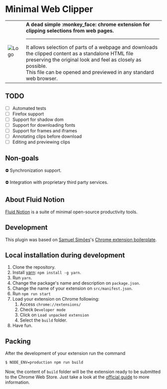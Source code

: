 # Minimal Web Clipper

<table>
  <tr>
    <td>
      <img src="https://raw.githubusercontent.com/fluid-notion/minimal-web-clipper/master/src/img/icon-128.png" alt="Logo"/>
    </td>
    <td>
      <strong>A dead simple :monkey_face: chrome extension for clipping selections from web pages.</strong>
      <hr/>
          It allows selection of parts of a webpage and downloads the clipped content as a standalone HTML file preserving the original look and feel as closely as possible.
      <br/>
          This file can be opened and previewed in any standard web browser.
    </td>
  </tr>
</table>

## TODO

- [ ] Automated tests
- [ ] Firefox support
- [ ] Support for shadow dom
- [ ] Support for downloading fonts
- [ ] Support for frames and iframes
- [ ] Annotating clips before download
- [ ] Editing and previewing clips

## Non-goals

:no_entry: Synchronization support.

:no_entry: Integration with proprietary third party services.

## About Fluid Notion

[Fluid Notion](https://github.com/fluid-notion) is a suite of minimal open-source productivity tools.

## Development

This plugin was based on [Samuel Simões](https://twitter.com/samuelsimoes)'s [Chrome extension boilerplate](https://github.com/samuelsimoes/chrome-extension-webpack-boilerplate).

## Local installation during development

1. Clone the repository.
2. Install [yarn](https://yarnpkg.com): `npm install -g yarn`.
3. Run `yarn`.
4. Change the package's name and description on `package.json`.
5. Change the name of your extension on `src/manifest.json`.
6. Run `npm run start`
7. Load your extension on Chrome following:
    1. Access `chrome://extensions/`
    2. Check `Developer mode`
    3. Click on `Load unpacked extension`
    4. Select the `build` folder.
8. Have fun.

## Packing

After the development of your extension run the command

```
$ NODE_ENV=production npm run build
```
Now, the content of `build` folder will be the extension ready to be submitted to the Chrome Web Store. Just take a look at the [official guide](https://developer.chrome.com/webstore/publish) to more information.
